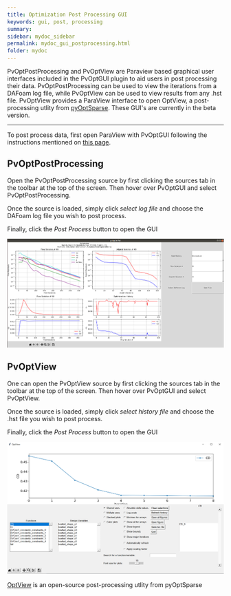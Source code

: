 ```yaml
---
title: Optimization Post Processing GUI
keywords: gui, post, processing
summary: 
sidebar: mydoc_sidebar
permalink: mydoc_gui_postprocessing.html
folder: mydoc
---
```


PvOptPostProcessing and PvOptView are Paraview based graphical user interfaces included in the PvOptGUI plugin to aid users in post processing their data. PvOptPostProcessing can be used to view the iterations from a DAFoam log file, while PvOptView can be used to view results from any .hst file. PvOptView provides a ParaView interface to open OptView, a post-processing utlity from [pyOptSparse](https://github.com/mdolab/pyoptsparse). These GUI's are currently in the beta version.

---

To post process data, first open ParaView with PvOptGUI following the instructions mentioned on [this page](mydoc_gui_overview.html).

## PvOptPostProcessing

Open the PvOptPostProcessing source by first clicking the sources tab in the toolbar at the top of the screen. Then hover over PvOptGUI and select PvOptPostProcessing.

Once the source is loaded, simply click *select log file* and choose the DAFoam log file you wish to post process.

Finally, click the *Post Process* button to open the GUI

![pvOptPostProcessing](/images/tutorials/GUI_pyGUI_post.png)

## PvOptView

One can open the PvOptView source by first clicking the sources tab in the toolbar at the top of the screen. Then hover over PvOptGUI and select PvOptView.

Once the source is loaded, simply click *select history file* and choose the .hst file you wish to post process.

Finally, click the *Post Process* button to open the GUI

![pvOptView](/images/tutorials/GUI_optView.png)

[OptView](https://github.com/mdolab/pyoptsparse/blob/master/pyoptsparse/postprocessing/OptView.py) is an open-source post-processing utlity from pyOptSparse

